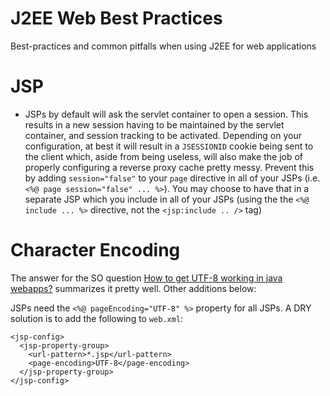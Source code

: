 J2EE Web Best Practices
=======================

Best-practices and common pitfalls when using J2EE for web applications

JSP
===
* JSPs by default will ask the servlet container to open a session. This results in a new session having to be maintained by the servlet container, and session tracking to be activated. Depending on your configuration, at best it will result in a `JSESSIONID` cookie being sent to the client which, aside from being useless, will also make the job of properly configuring a reverse proxy cache pretty messy. Prevent this by adding `session="false"` to your `page` directive in all of your JSPs (i.e. `<%@ page session="false" ... %>`). You may choose to have that in a separate JSP which you include in all of your JSPs (using the the `<%@ include ... %>` directive, not the `<jsp:include .. />` tag)


Character Encoding 
==================
The answer for the SO question [How to get UTF-8 working in java webapps?](http://stackoverflow.com/a/138950/43597) summarizes it pretty well. Other additions below:

JSPs need the `<%@ pageEncoding="UTF-8" %>` property for all JSPs. A DRY solution is to add the following to `web.xml`:

    <jsp-config>
      <jsp-property-group>
        <url-pattern>*.jsp</url-pattern>
        <page-encoding>UTF-8</page-encoding>
      </jsp-property-group>
    </jsp-config>
